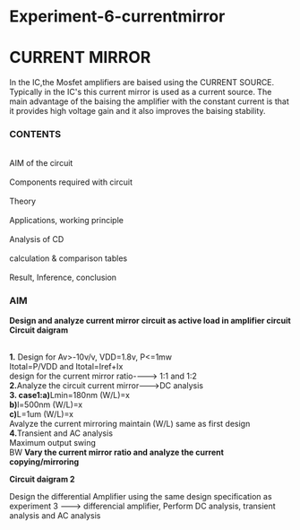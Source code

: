# Experiment-6-currentmirror
<h1>CURRENT MIRROR</h1>     
<p> In the IC,the Mosfet amplifiers are baised using the CURRENT SOURCE. Typically in the IC's this current mirror is used as a current source. The main advantage of the baising the amplifier with the constant current is that it provides high voltage gain and it also improves the baising stability.</p>
<h3>CONTENTS</h2>
<br>AIM of the circuit</br>
<br>Components required with circuit</br>
<br>Theory</br>
<br>Applications, working principle</br>
<br>Analysis of CD</br>
<br>calculation & comparison tables</br>
<br>Result, Inference, conclusion</br>
<h3>AIM</h3>
<b>Design and analyze current mirror circuit as active load in amplifier circuit</b>
<b>Circuit daigram</b>


<br><b>1.</b> Design for Av>-10v/v, VDD=1.8v, P<=1mw
<br>Itotal=P/VDD   and  Itotal=Iref+Ix
<br>design for the current mirror ratio----> 1:1 and 1:2 
<br><b>2.</b>Analyze the circuit current mirror--->DC analysis
<br><b>3. case1:a)</b>Lmin=180nm  (W/L)=x
<br><b>b)</b>l=500nm              (W/L)=x
<br><b>c)</b>L=1um                (W/L)=x
<br>Avalyze the current mirroring maintain (W/L) same as first design
<br><b>4.</b>Transient and AC analysis
<br> Maximum output swing
<br>BW
<b>Vary the current mirror ratio and analyze the current copying/mirroring</b>

<b>Circuit daigram 2</b>

Design the differential Amplifier using the same design specification as experiment 3 ---> differencial amplifier, Perform DC analysis, transient analysis and AC analysis


  

